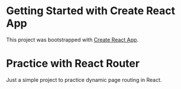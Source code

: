 # Getting Started with Create React App

This project was bootstrapped with [Create React App](https://github.com/facebook/create-react-app).

# Practice with React Router

Just a simple project to practice dynamic page routing in React.